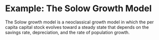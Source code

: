 # Example: The Solow Growth Model

The Solow growth model is a neoclassical growth model in which the per capita capital stock evolves toward a steady state that depends on the savings rate, depreciation, and the rate of population growth.
